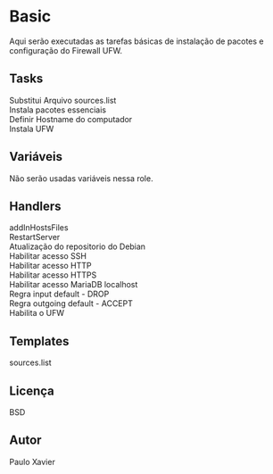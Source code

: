 Basic
=========

Aqui serão executadas as tarefas básicas de instalação de pacotes e configuração do Firewall UFW.

Tasks
------------

Substitui Arquivo sources.list  
Instala pacotes essenciais  
Definir Hostname do computador  
Instala UFW  

Variáveis
--------------

Não serão usadas variáveis nessa role.

Handlers
------------

addInHostsFiles  
RestartServer  
Atualização do repositorio do Debian  
Habilitar acesso SSH  
Habilitar acesso HTTP  
Habilitar acesso HTTPS  
Habilitar acesso MariaDB localhost  
Regra input default - DROP  
Regra outgoing default - ACCEPT  
Habilita o UFW  

Templates
-------

sources.list    

Licença
-------

BSD

Autor
------------------

Paulo Xavier
